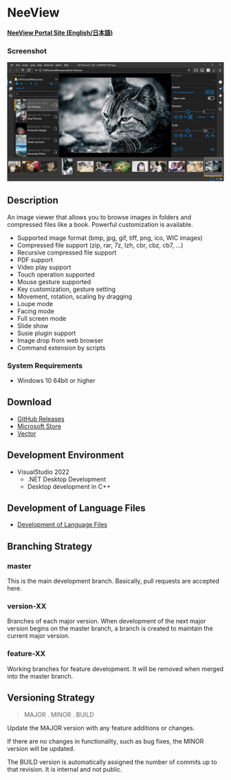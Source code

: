 #  NeeView

**[NeeView Portal Site (English/日本語)](https://neelabo.github.io/NeeView)**

### Screenshot
![Screenshot](docs/assets/images/NeeView42.en-us.jpg)

## Description

An image viewer that allows you to browse images in folders and compressed files like a book.
Powerful customization is available.

- Supported image format (bmp, jpg, gif, tiff, png, ico, WIC images)
- Compressed file support (zip, rar, 7z, lzh, cbr, cbz, cb7, ...)
- Recursive compressed file support
- PDF support
- Video play support
- Touch operation supported
- Mouse gesture supported
- Key customization, gesture setting
- Movement, rotation, scaling by dragging
- Loupe mode
- Facing mode
- Full screen mode
- Slide show
- Susie plugin support
- Image drop from web browser
- Command extension by scripts

### System Requirements

* Windows 10 64bit or higher

## Download

- [GitHub Releases](https://github.com/neelabo/NeeView/releases)
- [Microsoft Store](https://www.microsoft.com/store/apps/9p24z53hc1jr)
- [Vector](https://www.vector.co.jp/soft/winnt/art/se512262.html)

## Development Environment

* VisualStudio 2022
    -  .NET Desktop Development
    - Desktop development in C++

## Development of Language Files

- [Development of Language Files](NeeView/Languages)

## Branching Strategy

### master

This is the main development branch. Basically, pull requests are accepted here.

### version-XX

Branches of each major version.
When development of the next major version begins on the master branch, a branch is created to maintain the current major version.

### feature-XX

Working branches for feature development.
It will be removed when merged into the master branch.

## Versioning Strategy

> MAJOR  . MINOR . BUILD

Update the MAJOR version with any feature additions or changes.

If there are no changes in functionality, such as bug fixes, the MINOR version will be updated.

The BUILD version is automatically assigned the number of commits up to that revision. It is internal and not public.
